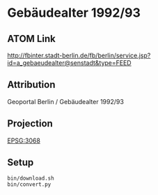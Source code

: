 Gebäudealter 1992/93
====================

ATOM Link
---------

http://fbinter.stadt-berlin.de/fb/berlin/service.jsp?id=a_gebaeudealter@senstadt&type=FEED

Attribution
-----------

Geoportal Berlin / Gebäudealter 1992/93

Projection
----------

[EPSG:3068](http://spatialreference.org/ref/epsg/3068/)

Setup
-----

```
bin/download.sh
bin/convert.py
```
